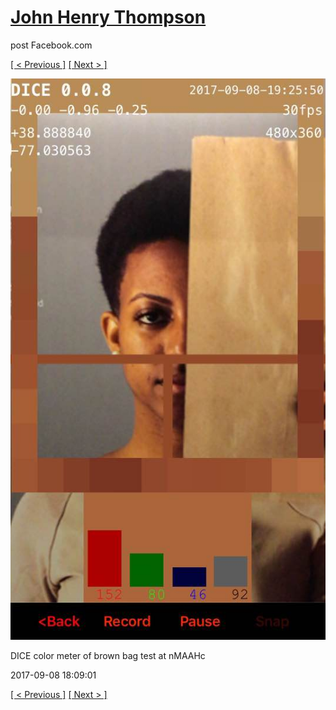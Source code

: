 # [John Henry Thompson](../README.md)
post Facebook.com

[[ < Previous ]](2017-09-09-7.md) [[ Next > ]](2017-09-06-1.md)

[![](../media/2017-09-08/Timeline-Photos-DICE-color-meter-of-brown-bag-test-at-nMAAHc.jpg)](../README.md)

DICE color meter of brown bag test at nMAAHc

2017-09-08 18:09:01

[[ < Previous ]](2017-09-09-7.md) [[ Next > ]](2017-09-06-1.md)